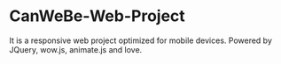 # CanWeBe-Web-Project
It is a responsive web project optimized for mobile devices. Powered by JQuery, wow.js, animate.js and love.  
